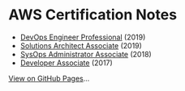 # AWS Certification Notes

* [DevOps Engineer Professional](devops-engineer-professional.md) (2019)
* [Solutions Architect Associate](solutions-architect-associate.md) (2019)
* [SysOps Administrator Associate](sysops-administrator-associate.md) (2018)
* [Developer Associate](developer-associate.md) (2017)

[View on GitHub Pages](https://jangroth.github.io/aws-certification-notes/)...
